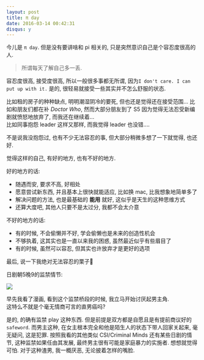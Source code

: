 ```yaml
---
layout: post
title: π day
date: 2016-03-14 00:42:31
disqus: y
---
```


今儿是 `π day`. 但是没有要讲啥和 pi 相关的, 只是突然意识自己是个容忍度很高的人.

> 所谓每天了解自己多一丢.

容忍度很高, 接受度很高, 所以一般很多事都无所谓, 因为`I don't care. I can put up with it.`
是的, 很轻易就接受一些其实并不怎么舒服的状态.

比如租的房子的种种缺点, 明明潮湿阴冷的要死, 但也还是觉得还在接受范围...
比如和朋友们都在补 *Doctor Who*, 然而大部分朋友到了 S5 因为觉得无法忍受新编剧就愤怒地放弃了, 而我还在继续着...  
比如同事抱怨 leader 这样又那样, 而我觉得 leader 也没错....

不是说我没抱怨过, 也有不少无法容忍的事, 但大部分稍微多想了一下就觉得, 也还好.

觉得这样的自己, 有好的地方, 也有不好的地方.

好的地方的话:  
- 随遇而安, 要求不高, 好相处  
- 愿意尝试新东西, 并且基本上很快就能适应, 比如换 mac, 比我想象地简单多了  
- 解决问题的方法, 也是最基础的 **能用** 就好, 这似乎是天生的这种思维方式  
- 还算大度吧, 其他人只要不是太过分, 我都不会太介意  

不好的地方的话:  
- 有的时候, 不会偷懒并不好, 学会偷懒也是未来的创造性机会  
- 不够执着, 这其实也是一直以来我的困惑, 虽然最近似乎有些眉目了  
- 有的时候, 虽然可以容忍, 但其实也许放弃才是更好的选项


最后, 说一下我绝对无法容忍的栗子🌰

日剧朝5晚9的监禁情节:

![](http://www.ifenglei.com/uploadfile/2015/1016/20151016022531951.jpg)

早先我看了漫画, 看到这个监禁桥段的时候, 我立马开始讨厌起男主角.  
这特么不就是个毫无情商可言的直男癌吗?  

是的, 的确有监禁 play 这种东西. 但是前提是双方都是自愿且是有提前商议好的`safeword`.
而男主这种, 在女主根本完全和他是陌生人的状态下带人回家关起来, 毫无疑问, 这是犯罪.
按照我看的其他类似 CSI/Criminal Minds 还有某些日剧的情节, 这种监禁如果任由其发展,
最终男主很有可能是家庭暴力的实施者. 想想就觉得可怕.
对于这种渣男, 我一概厌恶, 无论披着怎样的嘴脸.
